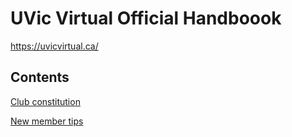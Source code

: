 # UVic Virtual Official Handboook
https://uvicvirtual.ca/
## Contents
[Club constitution](constitution.md)

[New member tips](new-members.md)

